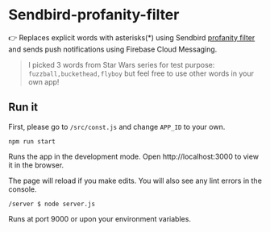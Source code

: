 # Sendbird-profanity-filter

👉 Replaces explicit words with asterisks(*) using Sendbird [profanity filter](https://sendbird.com/docs/chat/v3/platform-api/guides/filter-and-moderation#2-profanity-filter) and sends push notifications using Firebase Cloud Messaging.

> I picked 3 words from Star Wars series for test purpose: `fuzzball,buckethead,flyboy` but feel free to use other words in your own app!
## Run it

First, please go to `/src/const.js` and change `APP_ID` to your own.

`npm run start`   

Runs the app in the development mode.
Open http://localhost:3000 to view it in the browser.

The page will reload if you make edits.
You will also see any lint errors in the console.

`/server $ node server.js`

Runs at port 9000 or upon your environment variables.






